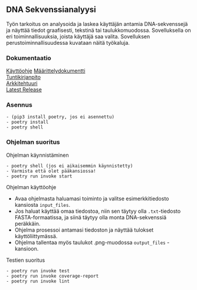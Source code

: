 ## DNA Sekvenssianalyysi

Työn tarkoitus on analysoida ja laskea käyttäjän antamia DNA-sekvenssejä ja näyttää tiedot graafisesti, tekstinä tai taulukkomuodossa. Sovelluksella on eri toiminnallisuuksia, joista käyttäjä saa valita.
Sovelluksen perustoiminnallisuudessa kuvataan näitä työkaluja.

### Dokumentaatio
[Käyttöohje](/dokumentaatio/Käyttöohje.md)
[Määrittelydokumentti](/dokumentaatio/Määrittelydokumentti.md)  
[Tuntikirjanpito](/dokumentaatio/Tuntikirjanpito.md)  
[Arkkitehtuuri](/dokumentaatio/arkkitehtuuri.md)  
[Latest Release](https://github.com/jonthus/ot-harjoitustyo/releases/tag/viikko6)  


### Asennus
```
- (pip3 install poetry, jos ei asennettu)
- poetry install
- poetry shell
```

### Ohjelman suoritus

Ohjelman käynnistäminen
```
- poetry shell (jos ei aikaisemmin käynnistetty)
- Varmista että olet pääkansiossa!
- poetry run invoke start
```

Ohjelman käyttöohje
- Avaa ohjelmasta haluamasi toiminto ja valitse esimerkkitiedosto kansiosta `input_files`.
- Jos haluat käyttää omaa tiedostoa, niin sen täytyy olla `.txt`-tiedosto FASTA-formaatissa, ja siinä täytyy olla monta DNA-sekvenssiä peräkkäin.
- Ohjelma prosessoi antamasi tiedoston ja näyttää tulokset käyttöliittymässä.
- Ohjelma tallentaa myös taulukot .png-muodossa `output_files` -kansioon.

Testien suoritus
```
- poetry run invoke test
- poetry run invoke coverage-report
- poetry run invoke lint
```
